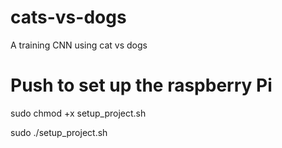 # cats-vs-dogs
A training CNN using cat vs dogs

# Push to set up the raspberry Pi

sudo chmod +x setup_project.sh

sudo ./setup_project.sh
